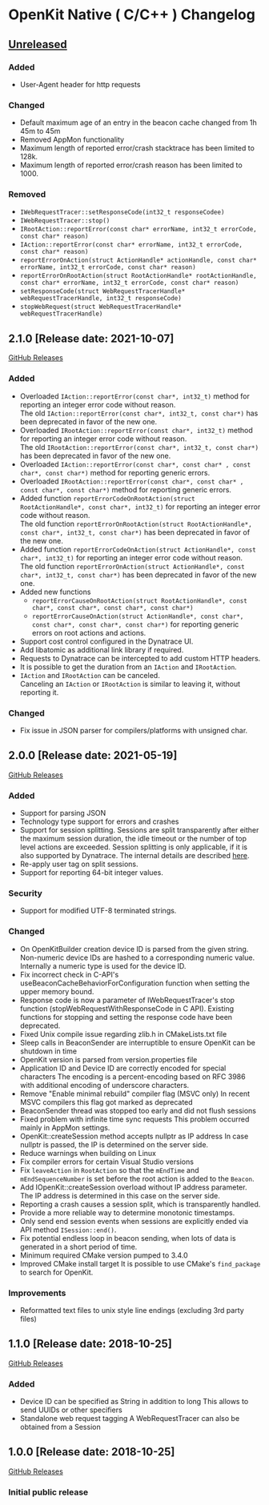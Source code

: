 # OpenKit Native ( C/C++ ) Changelog

## [Unreleased](https://github.com/Dynatrace/openkit-native/compare/v2.1.0...HEAD)

### Added
- User-Agent header for http requests
### Changed
- Default maximum age of an entry in the beacon cache changed from 1h 45m to 45m
- Removed AppMon functionality
- Maximum length of reported error/crash stacktrace has been limited to 128k.
- Maximum length of reported error/crash reason has been limited to 1000.

### Removed
* `IWebRequestTracer::setResponseCode(int32_t responseCodee)`
* `IWebRequestTracer::stop()`
* `IRootAction::reportError(const char* errorName, int32_t errorCode, const char* reason)`
* `IAction::reportError(const char* errorName, int32_t errorCode, const char* reason)`
* `reportErrorOnAction(struct ActionHandle* actionHandle, const char* errorName, int32_t errorCode, const char* reason)`
* `reportErrorOnRootAction(struct RootActionHandle* rootActionHandle, const char* errorName, int32_t errorCode, const char* reason)`
* `setResponseCode(struct WebRequestTracerHandle* webRequestTracerHandle, int32_t responseCode)` 
* `stopWebRequest(struct WebRequestTracerHandle* webRequestTracerHandle)`  

## 2.1.0 [Release date: 2021-10-07]
[GitHub Releases](https://github.com/Dynatrace/openkit-native/releases/tag/v2.1.0)

### Added
- Overloaded `IAction::reportError(const char*, int32_t)` method for reporting an integer error code without reason.  
  The old `IAction::reportError(const char*, int32_t, const char*)` has been deprecated in favor of the new one.
- Overloaded `IRootAction::reportError(const char*, int32_t)` method for reporting an integer error code without reason.  
  The old `IRootAction::reportError(const char*, int32_t, const char*)` has been deprecated in favor of the new one.
- Overloaded `IAction::reportError(const char*, const char* , const char*, const char*)` method for reporting generic errors.
- Overloaded `IRootAction::reportError(const char*, const char* , const char*, const char*)` method for reporting generic errors.
- Added function `reportErrorCodeOnRootAction(struct RootActionHandle*, const char*, int32_t)` for reporting an integer error code without reason.  
  The old function `reportErrorOnRootAction(struct RootActionHandle*, const char*, int32_t, const char*)` has been deprecated in favor of the new one.
- Added function `reportErrorCodeOnAction(struct ActionHandle*, const char*, int32_t)` for reporting an integer error code without reason.  
  The old function `reportErrorOnAction(struct ActionHandle*, const char*, int32_t, const char*)` has been deprecated in favor of the new one.
- Added new functions
  * `reportErrorCauseOnRootAction(struct RootActionHandle*, const char*, const char*, const char*, const char*)`
  * `reportErrorCauseOnAction(struct ActionHandle*, const char*, const char*, const char*, const char*)`
  for reporting generic errors on root actions and actions.
- Support cost control configured in the Dynatrace UI.
- Add libatomic as additional link library if required.
- Requests to Dynatrace can be intercepted to add custom HTTP headers.
- It is possible to get the duration from an `IAction` and `IRootAction`.
- `IAction` and `IRootAction` can be canceled.  
  Canceling an `IAction` or `IRootAction` is similar to leaving it, without reporting it.

### Changed
- Fix issue in JSON parser for compilers/platforms with unsigned char.

## 2.0.0 [Release date: 2021-05-19]
[GitHub Releases](https://github.com/Dynatrace/openkit-native/releases/tag/v2.0.0)

### Added
- Support for parsing JSON
- Technology type support for errors and crashes
- Support for session splitting. Sessions are split transparently after either the maximum session duration,
  the idle timeout or the number of top level actions are exceeded. Session splitting is only applicable,
  if it is also supported by Dynatrace. The internal details are described [here](./docs/internals.md#session-splitting).
- Re-apply user tag on split sessions.
- Support for reporting 64-bit integer values.

### Security
- Support for modified UTF-8 terminated strings.

### Changed
- On OpenKitBuilder creation device ID is parsed from the given string. Non-numeric
  device IDs are hashed to a corresponding numeric value. Internally a numeric
  type is used for the device ID.
- Fix incorrect check in C-API's useBeaconCacheBehaviorForConfiguration function when setting the
  upper memory bound.
- Response code is now a parameter of IWebRequestTracer's stop function
  (stopWebRequestWithResponseCode in C API).
  Existing functions for stopping and setting the response code have been deprecated.
- Fixed Unix compile issue regarding zlib.h in CMakeLists.txt file
- Sleep calls in BeaconSender are interruptible to ensure OpenKit can be shutdown in time
- OpenKit version is parsed from version.properties file
- Application ID and Device ID are correctly encoded for special characters
  The encoding is a percent-encoding based on RFC 3986 with additional encoding of underscore characters.
- Remove "Enable minimal rebuild" compiler flag (MSVC only)
  In recent MSVC compilers this flag got marked as deprecated
- BeaconSender thread was stopped too early and did not flush sessions
- Fixed problem with infinite time sync requests
  This problem occurred mainly in AppMon settings.
- OpenKit::createSession method accepts nullptr as IP address
  In case nullptr is passed, the IP is determined on the server side.
- Reduce warnings when building on Linux
- Fix compiler errors for certain Visual Studio versions
- Fix `leaveAction` in `RootAction` so that the `mEndTime` and `mEndSequenceNumber` is set before 
  the root action is added to the `Beacon`.
- Add IOpenKit::createSession overload without IP address parameter.  
  The IP address is determined in this case on the server side.
- Reporting a crash causes a session split, which is transparently handled.
- Provide a more reliable way to determine monotonic timestamps.
- Only send end session events when sessions are explicitly ended via API method `ISession::end()`.
- Fix potential endless loop in beacon sending, when lots of data
  is generated in a short period of time.
- Minimum required CMake version pumped to 3.4.0
- Improved CMake install target
  It is possible to use CMake's `find_package` to search for OpenKit.

### Improvements
- Reformatted text files to unix style line endings (excluding 3rd party files)

## 1.1.0 [Release date: 2018-10-25]
[GitHub Releases](https://github.com/Dynatrace/openkit-native/releases/tag/v1.1.0)

### Added
- Device ID can be specified as String in addition to long
  This allows to send UUIDs or other specifiers
- Standalone web request tagging
  A WebRequestTracer can also be obtained from a Session

## 1.0.0 [Release date: 2018-10-25]
[GitHub Releases](https://github.com/Dynatrace/openkit-native/releases/tag/v1.0.0)

### Initial public release